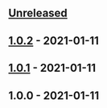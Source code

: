 <a name="unreleased"></a>
## [Unreleased]


<a name="1.0.2"></a>
## [1.0.2] - 2021-01-11

<a name="1.0.1"></a>
## [1.0.1] - 2021-01-11

<a name="1.0.0"></a>
## 1.0.0 - 2021-01-11

[Unreleased]: https://github.com/bcochofel/terragrunt-azure-infrastructure/compare/1.0.2...HEAD
[1.0.2]: https://github.com/bcochofel/terragrunt-azure-infrastructure/compare/1.0.1...1.0.2
[1.0.1]: https://github.com/bcochofel/terragrunt-azure-infrastructure/compare/1.0.0...1.0.1

